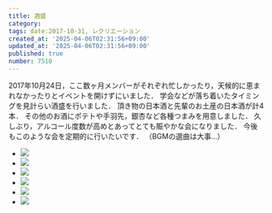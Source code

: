 ```yaml
---
title: 酒盛
category:
tags: date:2017-10-31, レクリエーション
created_at: '2025-04-06T02:31:56+09:00'
updated_at: '2025-04-06T02:31:56+09:00'
published: true
number: 7510
---
```




2017年10月24日，ここ数ヶ月メンバーがそれぞれ忙しかったり，天候的に恵まれなかったりとイベントを開けずにいました．
学会などが落ち着いたタイミングを見計らい酒盛を行いました．
頂き物の日本酒と先輩のお土産の日本酒が計4本．
その他のお酒にポテトや手羽先，銀杏など各種つまみを用意しました．
久しぶり，アルコール度数が高めとあってとても賑やかな会になりました．
今後もこのような会を定期的に行いたいです． （BGMの選曲は大事…）

<div class="img-container">
    <ul class="slider">
        <li><img src="https://img.esa.io/uploads/production/attachments/13979/2025/04/06/148142/63e4c7ab-0ae8-4ed2-93b3-b76e9c45c7b6.webp" loading='lazy' /></li>
        <li><img src="https://img.esa.io/uploads/production/attachments/13979/2025/04/06/148142/ffb8aff8-f1a9-472b-8d2c-f273b16e4a46.webp" loading='lazy' /></li>
        <li><img src="https://img.esa.io/uploads/production/attachments/13979/2025/04/06/148142/e9000ab0-3c2d-4aa9-af71-485ce853dfaf.webp" loading='lazy' /></li>
        <li><img src="https://img.esa.io/uploads/production/attachments/13979/2025/04/06/148142/a59d0aef-5f6d-4f30-b455-7cf67d6e3e7e.webp" loading='lazy' /></li>
        <li><img src="https://img.esa.io/uploads/production/attachments/13979/2025/04/06/148142/99e19224-c25d-486f-b36d-f2d2db52a9d7.webp" loading='lazy' /></li>
        <li><img src="https://img.esa.io/uploads/production/attachments/13979/2025/04/06/148142/d7ba1663-ce53-4163-9dcb-8b6bded3847d.webp" loading='lazy' /></li>
    </ul>
</div>

